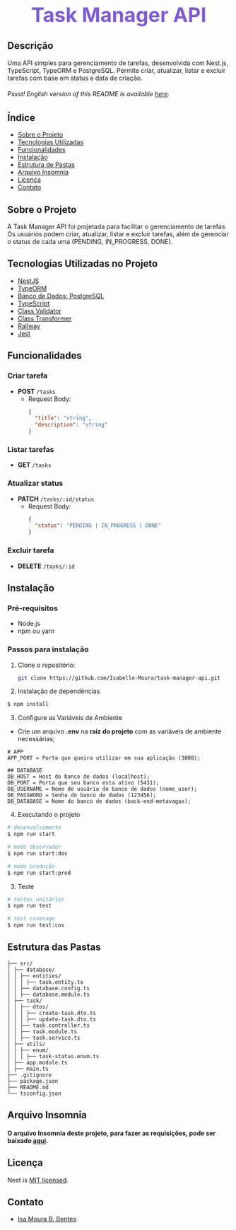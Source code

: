 <h1 align="center" style="color:#7f5cd1; font-size:45px;">Task Manager API</h1>

## Descrição

Uma API simples para gerenciamento de tarefas, desenvolvida com Nest.js, TypeScript, TypeORM e PostgreSQL. Permite criar, atualizar, listar e excluir tarefas com base em status e data de criação.

###### _Pssst! English version of this README is available [here](./EN_US.md)._

## Índice

- [Sobre o Projeto](#sobre-o-projeto)
- [Tecnologias Utilizadas](#tecnologias-utilizadas)
- [Funcionalidades](#funcionalidades)
- [Instalação](#instalação)
- [Estrutura de Pastas](#estrutura-de-pastas)
- [Arquivo Insomnia](#arquivo-insomnia)
- [Licença](#licença)
- [Contato](#contato)

## Sobre o Projeto

A Task Manager API foi projetada para facilitar o gerenciamento de tarefas. Os usuários podem criar, atualizar, listar e excluir tarefas, além de gerenciar o status de cada uma (PENDING, IN_PROGRESS, DONE).

## Tecnologias Utilizadas no Projeto

- [NestJS](https://nestjs.com/)
- [TypeORM](https://typeorm.io/)
- [Banco de Dados: PostgreSQL](https://www.postgresqltutorial.com/postgresql-getting-started/)
- [TypeScript](https://www.typescriptlang.org/)
- [Class Validator](https://github.com/typestack/class-validator)
- [Class Transformer](https://github.com/typestack/class-transformer)
- [Railway](https://railway.app/)
- [Jest](https://jestjs.io/pt-BR/docs/getting-started)

## Funcionalidades

### Criar tarefa

- **POST** `/tasks`
  - Request Body:
    ```json
    {
      "title": "string",
      "description": "string"
    }
    ```

### Listar tarefas

- **GET** `/tasks`

### Atualizar status

- **PATCH** `/tasks/:id/status`
  - Request Body:
    ```json
    {
      "status": "PENDING | IN_PROGRESS | DONE"
    }
    ```

### Excluir tarefa

- **DELETE** `/tasks/:id`

## Instalação

### Pré-requisitos

- Node.js
- npm ou yarn

### Passos para instalação

1. Clone o repositório:

   ```bash
   git clone https://github.com/Isabelle-Moura/task-manager-api.git
   ```

2. Instalação de dependências

```bash
$ npm install
```

3. Configure as Variáveis de Ambiente

- Crie um arquivo **.env** na **raiz do projeto** com as variáveis de ambiente necessárias;

```
# APP
APP_PORT = Porta que queira utilizar em sua aplicação (3000);

## DATABASE
DB_HOST = Host do banco de dados (localhost);
DB_PORT = Porta que seu banco esta ativo (5431);
DB_USERNAME = Nome de usuário do banco de dados (nome_user);
DB_PASSWORD = Senha do banco de dados (123456);
DB_DATABASE = Nome do banco de dados (back-end-metavagas);
```

4. Executando o projeto

```bash
# desenvolvimento
$ npm run start

# modo observador
$ npm run start:dev

# modo produção
$ npm run start:prod
```

3. Teste

```bash
# testes unitários
$ npm run test

# test coverage
$ npm run test:cov
```

## Estrutura das Pastas

```task-manager-api/
├── src/
│ ├── database/
│ │ ├── entities/
│ │ │ ├── task.entity.ts
│ │ ├── database.config.ts
│ │ ├── database.module.ts
│ ├── task/
│ │ ├── dtos/
│ │ │ ├── create-task.dto.ts
│ │ │ ├── update-task.dto.ts
│ │ ├── task.controller.ts
│ │ ├── task.module.ts
│ │ ├── task.service.ts
│ ├── utils/
│ │ ├── enum/
│ │ │ ├── task-status.enum.ts
│ ├── app.module.ts
│ ├── main.ts
├── .gitignore
├── package.json
├── README.md
└── tsconfig.json
```

## Arquivo Insomnia

#### O arquivo Insomnia deste projeto, para fazer as requisições, pode ser baixado [aqui]().

## Licença

Nest is [MIT licensed](LICENSE).

## Contato

- [Isa Moura B. Bentes](https://www.linkedin.com/in/isa-moura/)
